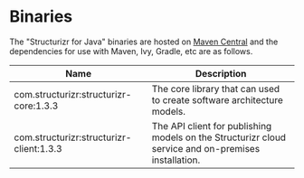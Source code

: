 # Binaries
The "Structurizr for Java" binaries are hosted on [Maven Central](https://repo1.maven.org/maven2/com/structurizr/) and the dependencies for use with Maven, Ivy, Gradle, etc are as follows.

Name                                                  | Description
----------------------------------------------------- | ---------------------------------------------------------------------------------------------------------------------------
com.structurizr:structurizr-core:1.3.3                | The core library that can used to create software architecture models.
com.structurizr:structurizr-client:1.3.3              | The API client for publishing models on the Structurizr cloud service and on-premises installation.